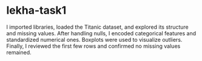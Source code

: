 # lekha-task1
I imported libraries, loaded the Titanic dataset, and explored its structure and missing values. After handling nulls, I encoded categorical features and standardized numerical ones. Boxplots were used to visualize outliers. Finally, I reviewed the first few rows and confirmed no missing values remained.
